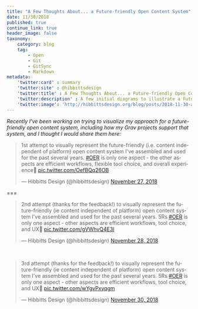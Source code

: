 ```yaml
---
title: "A Few Thoughts About... a Future-friendly Open Content System"
date: 11/30/2018
published: true
continue_link: true
header_image: false
taxonomy:
    category: blog
    tag:
        - Open
        - Git
        - GitSync
        - Markdown
metadata:
    'twitter:card' : summary
    'twitter:site' : @hibbittsdesign
    'twitter:title' : A Few Thoughts About... a Future-friendly Open Content System
    'twitter:description' : A few initial diagrams to illustrate a Future-friendly Open Content System.
    'twitter:image': 'http://hibbittsdesign.org/blog/posts/2018-11-30-a-few-thoughts-about-a-future-friendly-open-content-system/diagram.png'
---
```


_Recently I've been working on trying to visualize my approach for a future-friendly open content system, including how my Grav projects support that system, and I thought I would share them here:_

<blockquote class="twitter-tweet" data-lang="en"><p lang="en" dir="ltr">1st attempt to visually represent the future-friendly (i.e. content independent of platform) open content system I&#39;ve assembled and used for the past several years. <a href="https://twitter.com/hashtag/OER?src=hash&amp;ref_src=twsrc%5Etfw">#OER</a> is only one aspect - the other aspects are efficient workflows, flexible tool choice, and overall experience🚀 <a href="https://t.co/OefBQq26OB">pic.twitter.com/OefBQq26OB</a></p>&mdash; Hibbitts Design (@hibbittsdesign) <a href="https://twitter.com/hibbittsdesign/status/1067557198165733382?ref_src=twsrc%5Etfw">November 27, 2018</a></blockquote>
<script async src="https://platform.twitter.com/widgets.js" charset="utf-8"></script>

===

<blockquote class="twitter-tweet" data-lang="en"><p lang="en" dir="ltr">2nd attempt (thanks for the feedback!) to visually represent the future-friendly (ie content independent of platform) open content system I&#39;ve assembled and used for the past several years. 5Rs <a href="https://twitter.com/hashtag/OER?src=hash&amp;ref_src=twsrc%5Etfw">#OER</a> is only one aspect - other aspects are efficient workflows, tool choice, and UX🚀 <a href="https://t.co/gVWhvQ4E3I">pic.twitter.com/gVWhvQ4E3I</a></p>&mdash; Hibbitts Design (@hibbittsdesign) <a href="https://twitter.com/hibbittsdesign/status/1067924695595413505?ref_src=twsrc%5Etfw">November 28, 2018</a></blockquote>
<script async src="https://platform.twitter.com/widgets.js" charset="utf-8"></script>

<br>

<blockquote class="twitter-tweet" data-lang="en"><p lang="en" dir="ltr">3rd attempt (thanks for the feedback!) to visually represent the future-friendly (ie content independent of platform) open content system I&#39;ve assembled and used for the past several years. 5Rs <a href="https://twitter.com/hashtag/OER?src=hash&amp;ref_src=twsrc%5Etfw">#OER</a> is only one aspect - other aspects are efficient workflows, tool choice, and UX🚀 <a href="https://t.co/wYgvPxyqgm">pic.twitter.com/wYgvPxyqgm</a></p>&mdash; Hibbitts Design (@hibbittsdesign) <a href="https://twitter.com/hibbittsdesign/status/1068616983933898752?ref_src=twsrc%5Etfw">November 30, 2018</a></blockquote>
<script async src="https://platform.twitter.com/widgets.js" charset="utf-8"></script>
